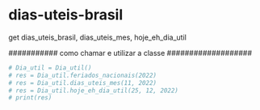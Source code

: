 # dias-uteis-brasil
get dias_uteis_brasil, dias_uteis_mes, hoje_eh_dia_util

########### como chamar e utilizar a classe ###################
```python
# Dia_util = Dia_util()
# res = Dia_util.feriados_nacionais(2022)    
# res = Dia_util.dias_uteis_mes(11, 2022)
# res = Dia_util.hoje_eh_dia_util(25, 12, 2022)
# print(res)
```
